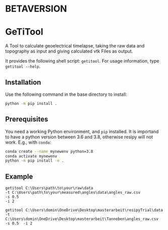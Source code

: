 #####
# BETAVERSION
#####

# GeTiTool

A Tool to calculate geoelectrical timelapse, taking the raw data and topography as input and giving calculated vtk Files as output.

It provides the following shell script: `getitool`.
For usage information, type `getitool --help`.

## Installation

Use the following command in the base directory to install:

```bash
python -m pip install .
```

## Prerequisites

You need a working Python environment, and `pip` installed.
It is importand to have a python version between 3.6 and 3.8, otherwise resipy will not work.
E.g., with `conda`:

```bash
conda create --name mynewenv python=3.8
conda activate mynewenv
python -m pip install -e .
```

## Example

```
getitool C:\Users\path\to\your\raw\data
-t C:\Users\path\to\your\measured\angles\data\angles_raw.csv 
-s 0.5 
-i 2
```

```
getitool C:\Users\domin\OneDrive\Desktop\masterarbeit\resipyTrial\data  -t C:\Users\domin\OneDrive\Desktop\masterarbeit\Tanneben\angles_raw.csv  -s 0.5  -i 2
```